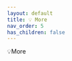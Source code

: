 ```yaml
---
layout: default
title: 💡 More
nav_order: 5
has_children: false
---
```


<span class="fs-8">💡More</span><br>
